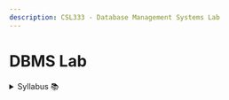 ```yaml
---
description: CSL333 - Database Management Systems Lab
---
```


# DBMS Lab

<details>

<summary>Syllabus 📚</summary>



</details>
